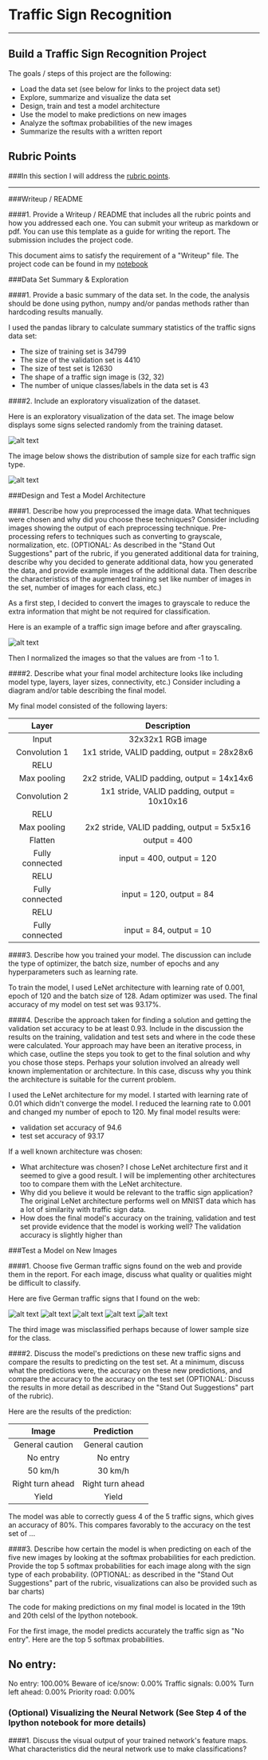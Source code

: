 # Traffic Sign Recognition

---

## Build a Traffic Sign Recognition Project

The goals / steps of this project are the following:
* Load the data set (see below for links to the project data set)
* Explore, summarize and visualize the data set
* Design, train and test a model architecture
* Use the model to make predictions on new images
* Analyze the softmax probabilities of the new images
* Summarize the results with a written report


[//]: # (Image References)

[image1a]: ./sign_vis.jpg "Dispaly some random signs"
[image1b]: ./dist_vis.jpg "Distribution of sample size across sign types"
[image2]: ./examples/grayscale.jpg "Grayscaling"
[image3]: ./examples/random_noise.jpg "Random Noise"
[image4]: ./my_signs/caution.jpg "Traffic Sign 1"
[image5]: ./my_signs/Do-Not-Enter.jpg "Traffic Sign 2"
[image6]: ./my_signs/fifty.jpg "Traffic Sign 3"
[image7]: ./my_signs/rightturn.jpg "Traffic Sign 4"
[image8]: ./my_signs/yield.jpg "Traffic Sign 5"

## Rubric Points
###In this section I will address the [rubric points](https://review.udacity.com/#!/rubrics/481/view).  

---
###Writeup / README

####1. Provide a Writeup / README that includes all the rubric points and how you addressed each one. You can submit your writeup as markdown or pdf. You can use this template as a guide for writing the report. The submission includes the project code.

This document aims to satisfy the requirement of a "Writeup" file. The project code can be found in my [notebook](https://github.com/vinay631/CarND-Traffic-Sign-Classifier-Project/blob/master/Traffic_Sign_Classifier.ipynb)


###Data Set Summary & Exploration

####1. Provide a basic summary of the data set. In the code, the analysis should be done using python, numpy and/or pandas methods rather than hardcoding results manually.

I used the pandas library to calculate summary statistics of the traffic
signs data set:

* The size of training set is 34799
* The size of the validation set is 4410
* The size of test set is 12630
* The shape of a traffic sign image is (32, 32)
* The number of unique classes/labels in the data set is 43

####2. Include an exploratory visualization of the dataset.

Here is an exploratory visualization of the data set. The image below displays some signs selected randomly from the training dataset.

![alt text][image1a]

The image below shows the distribution of sample size for each traffic sign type.

![alt text][image1b]

###Design and Test a Model Architecture

####1. Describe how you preprocessed the image data. What techniques were chosen and why did you choose these techniques? Consider including images showing the output of each preprocessing technique. Pre-processing refers to techniques such as converting to grayscale, normalization, etc. (OPTIONAL: As described in the "Stand Out Suggestions" part of the rubric, if you generated additional data for training, describe why you decided to generate additional data, how you generated the data, and provide example images of the additional data. Then describe the characteristics of the augmented training set like number of images in the set, number of images for each class, etc.)

As a first step, I decided to convert the images to grayscale to reduce the extra information that might be not required for classification. 

Here is an example of a traffic sign image before and after grayscaling.

![alt text][image2]

Then I normalized the images so that the values are from -1 to 1. 


####2. Describe what your final model architecture looks like including model type, layers, layer sizes, connectivity, etc.) Consider including a diagram and/or table describing the final model.

My final model consisted of the following layers:

| Layer         		|     Description	        					|
|:---------------------:|:---------------------------------------------:|
| Input         		| 32x32x1 RGB image   							|
| Convolution 1     	| 1x1 stride, VALID padding, output = 28x28x6 	|
| RELU					|												|
| Max pooling	      	| 2x2 stride, VALID padding, output = 14x14x6   |
| Convolution 2  	    | 1x1 stride, VALID padding, output = 10x10x16  |
| RELU					|												|
| Max pooling	      	| 2x2 stride, VALID padding, output = 5x5x16    |
| Flatten				| output = 400									|
| Fully connected		| input = 400, output = 120       	            |
| RELU					|												|
| Fully connected		| input = 120, output = 84       	            |
| RELU					|												|
| Fully connected		| input = 84, output = 10       	            |

 


####3. Describe how you trained your model. The discussion can include the type of optimizer, the batch size, number of epochs and any hyperparameters such as learning rate.

To train the model, I used LeNet architecture with learning rate of 0.001, epoch of 120 and the batch size of 128. Adam optimizer was used. The final accuracy of my model on test set was 93.17%.

####4. Describe the approach taken for finding a solution and getting the validation set accuracy to be at least 0.93. Include in the discussion the results on the training, validation and test sets and where in the code these were calculated. Your approach may have been an iterative process, in which case, outline the steps you took to get to the final solution and why you chose those steps. Perhaps your solution involved an already well known implementation or architecture. In this case, discuss why you think the architecture is suitable for the current problem.

I used the LeNet architecture for my model. I started with learning rate of 0.01 which didn't converge the model. I reduced the learning rate to 0.001 and changed my number of epoch to 120.
My final model results were:
* validation set accuracy of 94.6 
* test set accuracy of 93.17

If a well known architecture was chosen:
* What architecture was chosen?
  I chose LeNet architecture first and it seemed to give a good result. I will be implementing other architectures too to compare them with the LeNet architecture.
* Why did you believe it would be relevant to the traffic sign application?
The original LeNet architecture performs well on MNIST data which has a lot of similarity with traffic sign data.
* How does the final model's accuracy on the training, validation and test set provide evidence that the model is working well?
The validation accuracy is slightly higher than
 

###Test a Model on New Images

####1. Choose five German traffic signs found on the web and provide them in the report. For each image, discuss what quality or qualities might be difficult to classify.

Here are five German traffic signs that I found on the web:

![alt text][image4] ![alt text][image5] ![alt text][image6] 
![alt text][image7] ![alt text][image8]

The third image was misclassified perhaps because of lower sample size for the class.

####2. Discuss the model's predictions on these new traffic signs and compare the results to predicting on the test set. At a minimum, discuss what the predictions were, the accuracy on these new predictions, and compare the accuracy to the accuracy on the test set (OPTIONAL: Discuss the results in more detail as described in the "Stand Out Suggestions" part of the rubric).

Here are the results of the prediction:

| Image			        |     Prediction	        					| 
|:---------------------:|:---------------------------------------------:| 
| General caution      		| General caution   									| 
| No entry			| No entry      							|
| 50 km/h     			| 30 km/h 										|
| Right turn ahead					| Right turn ahead											|
| Yield	      		| Yield				 				|



The model was able to correctly guess 4 of the 5 traffic signs, which gives an accuracy of 80%. This compares favorably to the accuracy on the test set of ...

####3. Describe how certain the model is when predicting on each of the five new images by looking at the softmax probabilities for each prediction. Provide the top 5 softmax probabilities for each image along with the sign type of each probability. (OPTIONAL: as described in the "Stand Out Suggestions" part of the rubric, visualizations can also be provided such as bar charts)

The code for making predictions on my final model is located in the 19th and 20th celsl of the Ipython notebook.

For the first image, the model predicts accurately the traffic sign as "No entry". Here are the top 5 softmax probabilities.

No entry:
-------------------------
No entry: 100.00%
Beware of ice/snow: 0.00%
Traffic signals: 0.00%
Turn left ahead: 0.00%
Priority road: 0.00%


### (Optional) Visualizing the Neural Network (See Step 4 of the Ipython notebook for more details)
####1. Discuss the visual output of your trained network's feature maps. What characteristics did the neural network use to make classifications?

